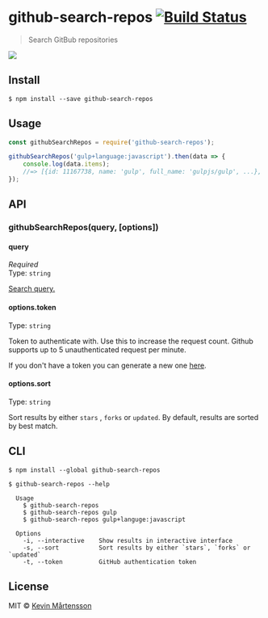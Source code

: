 # github-search-repos [![Build Status](https://travis-ci.org/kevva/github-search-repos.svg?branch=master)](https://travis-ci.org/kevva/github-search-repos)

> Search GitBub repositories

![](https://cloud.githubusercontent.com/assets/709159/7231098/61955acc-e773-11e4-9f4b-e96657672cdd.png)


## Install

```
$ npm install --save github-search-repos
```


## Usage

```js
const githubSearchRepos = require('github-search-repos');

githubSearchRepos('gulp+language:javascript').then(data => {
	console.log(data.items);
	//=> [{id: 11167738, name: 'gulp', full_name: 'gulpjs/gulp', ...}, ...]
});
```

## API

### githubSearchRepos(query, [options])

#### query

*Required*  
Type: `string`

[Search query.](https://help.github.com/articles/search-syntax/)

#### options.token

Type: `string`

Token to authenticate with. Use this to increase the request count. Github supports up to 5 unauthenticated request per minute.

If you don't have a token you can generate a new one [here](https://github.com/settings/tokens/new).

#### options.sort

Type: `string`

Sort results by either `stars` , `forks` or `updated`. By default, results are sorted by best match.


## CLI

```
$ npm install --global github-search-repos
```

```
$ github-search-repos --help

  Usage
    $ github-search-repos
    $ github-search-repos gulp
    $ github-search-repos gulp+languge:javascript

  Options
    -i, --interactive    Show results in interactive interface
    -s, --sort           Sort results by either `stars`, `forks` or `updated`
    -t, --token          GitHub authentication token
```


## License

MIT © [Kevin Mårtensson](https://github.com/kevva)
